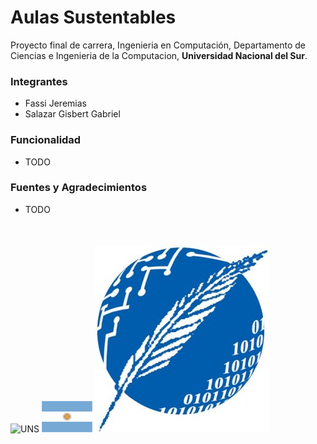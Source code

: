 # Aulas Sustentables

Proyecto final de carrera, Ingenieria en Computación, Departamento de Ciencias e Ingenieria de la Computacion, **Universidad Nacional del Sur**.

### Integrantes
* Fassi Jeremias
* Salazar Gisbert Gabriel

### Funcionalidad
* TODO

### Fuentes y Agradecimientos
* TODO

<br>
<br>

<link rel="stylesheet" type="text/css" media="all" href="repoassets/style.css" />

<div class="container">
   <img src="repoassets/logo-uns-square.png" alt="UNS" id="uns">  
   <img src="repoassets/bandera_argentina.png" alt="flag" id="flag">
   <img src="repoassets/dcic-logo.jpg" alt="DCIC" id="dcic">
</div>
